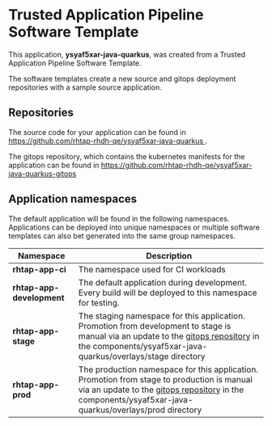 # Trusted Application Pipeline Software Template

This application, **ysyaf5xar-java-quarkus**, was created from a Trusted Application Pipeline Software Template.

The software templates create a new source and gitops deployment repositories with a sample source application. 

## Repositories

The source code for your application can be found in [https://github.com/rhtap-rhdh-qe/ysyaf5xar-java-quarkus ](https://github.com/rhtap-rhdh-qe/ysyaf5xar-java-quarkus ).
 
The gitops repository, which contains the kubernetes manifests for the application can be found in 
[https://github.com/rhtap-rhdh-qe/ysyaf5xar-java-quarkus-gitops ](https://github.com/rhtap-rhdh-qe/ysyaf5xar-java-quarkus-gitops ) 

## Application namespaces 

The default application will be found in the following namespaces. Applications can be deployed into unique namespaces or multiple software templates can also bet generated into the same group namespaces.  

|  Namespace   |  Description   |  
| -------- | -------- |
| **rhtap-app-ci** | The namespace used for CI workloads |
| **rhtap-app-development** | The default application during development. Every build will be deployed to this namespace for testing. |
| **rhtap-app-stage** | The staging namespace for this application. Promotion from development to stage is manual via an update to the [gitops repository](https://github.com/rhtap-rhdh-qe/ysyaf5xar-java-quarkus-gitops ) in the components/ysyaf5xar-java-quarkus/overlays/stage directory |
| **rhtap-app-prod** | The production namespace for this application. Promotion from stage to production is manual via an update to the [gitops repository](https://github.com/rhtap-rhdh-qe/ysyaf5xar-java-quarkus-gitops ) in the components/ysyaf5xar-java-quarkus/overlays/prod directory |